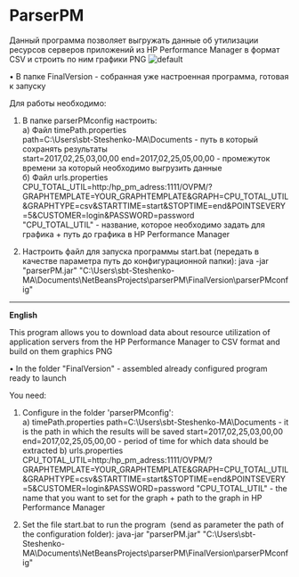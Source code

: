 # ParserPM

Данный программа позволяет выгружать данные об утилизации ресурсов серверов приложений из HP Performance Manager в формат CSV и строить по ним графики PNG
![default](https://cloud.githubusercontent.com/assets/13558216/24837369/6df91038-1d3b-11e7-93fc-4dfe05941db7.png)    

• В папке FinalVersion - собранная уже настроенная программа, готовая к запуску

Для работы необходимо:

1) В папке parserPMconfig настроить:    
а) Файл timePath.properties    
path=C:\\Users\\sbt-Steshenko-MA\\Documents - путь в который сохранять результаты     
start=2017,02,25,03,00,00 end=2017,02,25,05,00,00 - промежуток времени за который необходимо выгрузить данные    
б) Файл urls.properties    
CPU_TOTAL_UTIL=http:/hp_pm_adress:1111/OVPM/?GRAPHTEMPLATE=YOUR_GRAPHTEMPLATE&GRAPH=CPU_TOTAL_UTIL&GRAPHTYPE=csv&STARTTIME=start&STOPTIME=end&POINTSEVERY=5&CUSTOMER=login&PASSWORD=password     
"CPU_TOTAL_UTIL" - название, которое необходимо задать для графика + путь до графика в HP Performance Manager   

2) Настроить файл для запуска программы start.bat  (передать в качестве параметра путь до конфигурационной папки): java -jar "parserPM.jar" "C:\Users\sbt-Steshenko-MA\Documents\NetBeansProjects\parserPM\FinalVersion\parserPMconfig"  

________________________________
__English__

This program allows you to download data about resource utilization of application servers from the HP Performance Manager to CSV format and build on them graphics PNG    

• In the folder "FinalVersion" - assembled already configured program ready to launch   

You need:   

1) Configure in the folder 'parserPMconfig':   
a) timePath.properties path=C:\\Users\\sbt-Steshenko-MA\\Documents - it is the path in which the results will be saved    start=2017,02,25,03,00,00 end=2017,02,25,05,00,00 - period of time for which data should be extracted 
b) urls.properties CPU_TOTAL_UTIL=http:/hp_pm_adress:1111/OVPM/?GRAPHTEMPLATE=YOUR_GRAPHTEMPLATE&GRAPH=CPU_TOTAL_UTIL&GRAPHTYPE=csv&STARTTIME=start&STOPTIME=end&POINTSEVERY=5&CUSTOMER=login&PASSWORD=password "CPU_TOTAL_UTIL" - the name that you want to set for the graph + path to the graph in HP Performance Manager    

2) Set the file start.bat to run the program  (send as parameter the path of the configuration folder): java-jar "parserPM.jar"    "C:\Users\sbt-Steshenko-MA\Documents\NetBeansProjects\parserPM\FinalVersion\parserPMconfig"   
